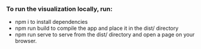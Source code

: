 ### To run the visualization locally, run: ###

- npm i to install dependencies
- npm run build to compile the app and place it in the dist/ directory
- npm run serve to serve from the dist/ directory and open a page on your browser.
